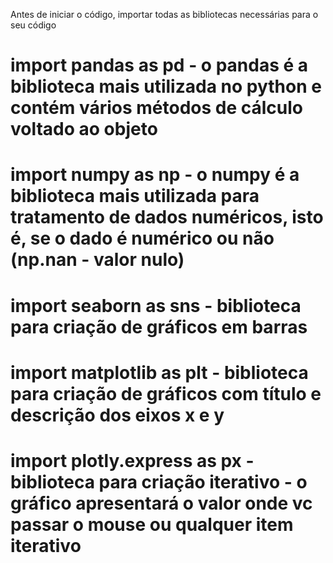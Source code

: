 Antes de iniciar o código, importar todas as bibliotecas necessárias para o seu código
# import pandas as pd               - o pandas é a biblioteca mais utilizada no python e contém vários métodos de cálculo voltado ao objeto
# import numpy as np                - o numpy é a biblioteca mais utilizada para tratamento de dados numéricos, isto é, se o dado é numérico ou não (np.nan - valor nulo)
# import seaborn as sns             - biblioteca para criação de gráficos em barras
# import matplotlib as plt          - biblioteca para criação de gráficos com título e descrição dos eixos x e y
# import plotly.express as px       - biblioteca para criação iterativo - o gráfico apresentará o valor onde vc passar o mouse ou qualquer item iterativo
